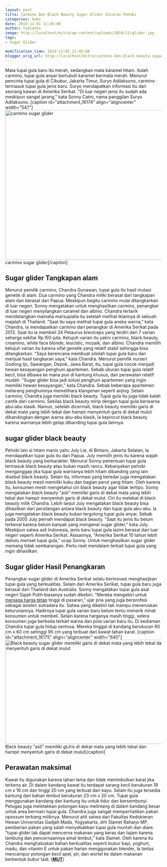 ```yaml
---
layout: post
title: Carmino Dan Black Beauty Sugar Glider Incaran Pehobi
categories: hobi
date: 2019-11-01 11:45:00
author: Yudianto
image: http://localhost/mitra/wp-content/uploads/2019/11/glider.jpg
tags:
- Sugar Glider

modification_time: 2019-11-01 11:45:00
blogger_orig_url: http://localhost/mitra/carmino-dan-black-beauty-sugar-glider.html
---
```


Mata tupai gula baru itu merah, sedangkan mata karamel hitam. Itulah carmino, tupai gula anyar bertubuh karamel bermata merah. Menurut pencinta tupai gula di Cibubur, Jakarta Timur, Suryo Adilaksono, carmino termasuk tupai gula jenis baru. Suryo mendapatkan informasi itu dari seorang kawan di Amerika Serikat. "Di luar negeri jenis itu sudah ada meskipun sangat jarang," kata Sonny Catro, nama panggilan Suryo Adilaksono.
[caption id="attachment_16174" align="aligncenter" width="547"]<a href="http://127.0.0.1/mitra/wp-content/uploads/2019/11/sugarglider_547x480.jpg"><img class="wp-image-16174 size-full" src="http://127.0.0.1/mitra/wp-content/uploads/2019/11/sugarglider_547x480.jpg" alt="carmino sugar glider" width="547" height="480" /></a> carmino sugar glider[/caption]
<h2>Sugar glider Tangkapan alam</h2>
Menurut pemilik carmino, Chandra Gunawan, tupai gula itu hasil mutasi genetik di alam. Dua carmino yang Chandra miliki berasal dari tangkapan alam dan berasal dari Papua. Meskipun begitu carmino mulai ditangkarkan di luar negeri. Sonny mengatakan untuk menghasilkan carmino, penangkar di luar negeri menyilangkan caramel dan albino.
Chandra tertarik mendatangkan mamalia marsupialia itu setelah melihat iklannya di sebuah majalah di Thailand. "Saat itu saya melihat tupai gula aneka warna,” kata Chandra, la mendapatkan carmino dari penangkar di Amerika Serikat pada 2012. Saat itu ia membeli 34 Petaurus breviceps yang terdiri dari 7 varian seharga sekitar Rp l50-juta.
Ketujuh varian itu yakni carmino, black beauty, creamino, white face blonde, leucistic, mozaik, dan albino. Chandra memilih ketujuh varian itu karena sifat genetik yang relatif stabil sehingga bisa ditangkarkan. "Saya berencana membuat silsilah tupai gula baru dan menjual hasil tangkaran saya," kata Chandra.
Menurut pemilik nurseri Godong Ijo, Sawangan, Depok, Jawa Barat, itu, tupai gula cocok menjadi hewan kesayangan penghuni apartemen. Sebab ukuran tupai gula relatif kecil, bisa dibawa ke mana pun di kantung khusus, dan perawatan relatif mudah. "Sugar glider bisa jadi solusi penghuni apartemen yang ingin memiliki hewan kesayangan," kata Chandra. Sebab beberapa apartemen melarang penghuninya memelihara klangenan seperti anjing.
Selain carmino, Chandra juga memiliki black beauty. Tupai gula itu juga tidak kalah cantik dari carmino. Sekilas black beauty mirip dengan tupai gula berwarna abu-abu klasik. Namun, setelah dicermati, black beauty memiliki garis di dekat mata yang lebih tebal dan hampir menyentuh garis di dekat mulut dibandingkan dengan warna abu-abu klasik, la kepincut black beauty karena warnanya lebih gelap dibanding tupai gula lainnya.
<h2>sugar glider black beauty</h2>
Pehobi lain si hitam manis yaitu July Lie, di Bintaro, Jakarta Selatan, la mendapatkan tupai gula itu dari Papua. July memilih jenis itu karena wajah black beauty yang berkarakter. Menurut Sonny penentuan tupai gula termasuk black beauty atau bukan masih rancu. Kebanyakan pehobi menganggap jika tupai gula warnanya lebih hitam dibanding yang lain disebut black beauty.
Selain itu, informasi yang beredar juga mengatakan black beauty mesti memiliki kuku dan bagian perut yang hitam. Oleh karena itu, konsumen mesti mengetahui ciri black beauty agar tidak tertipu. Sonny mengatakan black beauty "asli” memiliki garis di dekat mata yang lebih tebal dan hampir menyentuh garis di dekat mulut. Ciri itu melekat di black beauty milik Chandra.
Lebih lanjut July mengatakan black beauty bisa dihasilkan dari persilangan antara black beauty dan tupai gula abu-abu. la juga mengatakan black beauty bukan tergolong tupai gula anyar. Sebab pada 2005 July pernah mendapat black beauty. "Saat itu jenis itu belum terkenal karena belum banyak yang mengenal sugar glider,” kata July.
Meskipun satwa asli Indonesia, jenis baru tupai gula lazim berasal dari luar negeri seperti Amerika Serikat. Alasannya, "Amerika Serikat 10 tahun lebih dahulu meriset tupai gula,” ucap Sonny. Untuk menghasilkan sugar glider memang tidak sembarangan. Perlu riset mendalam terkait tupai gula yang ingin dihasilkan.
<h2>Sugar glider Hasil Penangkaran</h2>
Penangkar sugar glider di Amerika Serikat selalu berinovasi menghasijkan tupai gula yang berkualitas. Selain dari Amerika Serikat, tupai gula baru juga berasal dari Thailand dan Australia. Sonny mengatakan tupai gula asal negeri Gajah Putih biasanya sudah dikebiri. "Mereka mengebiri untuk <a class="" style="width: auto !important;" href="http://127.0.0.1/mitra/kiat-menjaga-kolam-koi-outdoor-tetap.html" data-wpil-post-to-id="">menjaga harga tetap</a> tinggi di pasaran,” ujar pria yang juga berprofesi sebagai asisten sutradara itu.
Satwa yang dikebiri tak mampu meneruskan keturunannya. Hadirnya tupai gula varian baru belum tentu menarik minat konsumen untuk membeli. Selain karena harganya masih tinggi, selera konsumen juga berbeda terkait warna dan pola varian baru itu. Di kediaman Chandra tupai gula hidup sentosa. Mereka tinggal di kandang berukuran 60 cm x 60 cm setinggi 95 cm yang terbuat dari kawat tahan karat.
[caption id="attachment_16175" align="aligncenter" width="640"]<a href="http://127.0.0.1/mitra/wp-content/uploads/2019/11/sugarglider_640x334.jpg"><img class="wp-image-16175 size-full" src="http://127.0.0.1/mitra/wp-content/uploads/2019/11/sugarglider_640x334.jpg" alt="Black beauty sugar glider memiliki garis di dekat mata yang lebih tebal dan hampir menyentuh garis di dekat mulut" width="640" height="334" /></a> Black beauty "asli" memiliki gtJris di dekat mata yang lebih tebal dan hampir menyentuh garis di dekat mulut[/caption]
<h2>Perawatan maksimal</h2>
Kawat itu digunakan karena tahan lama dan tidak menimbulkan karat jika terkena air. Di dalam kandang kawat itu terdapat sarang kecil berukuran 19 cm x 16 cm dan tinggi 20 cm yang terbuat dari kayu. Selain itu juga tersedia kantung dari bahan lembut berukuran 23 cm x 20 cm. Tupai gula menggunakan kandang dan kantung itu untuk tidur dan bersembunyi.
Petugas juga meletakkan potongan kayu melintang di dalam kandang besar untuk area bermain tupai gula. Chandra juga sangat memperhatikan pakan opossum terbang miliknya. Menurut ahli satwa dari Fakultas Kedokteran Hewan Universitas Gadjah Mada, Yogyakarta, drh Slamet Raharjo MP, pemberian pakan yang salah menyebabkan tupai gula muntah dan diare.
"tupai glider tak dapat mencerna makanan yang keras dan tajam karena lambung dan pencernaannya amat lembut,” kata Slamet. Oleh karena itu Chandra menghaluskan bahan berkualitas seperti bubur bayi, yoghurt, madu, dan vitamin E untuk pakan harian menggunakan blender, la lantas mencampur potongan kecil apel, pir, dan wortel ke dalam makanan berbentuk bubur tadi. (<a href="http://127.0.0.1/mitra/"><b>MUT</b></a>)

